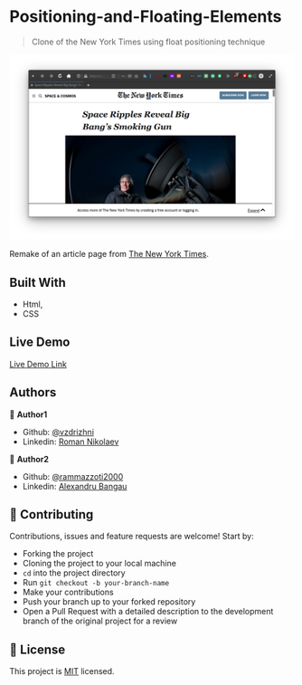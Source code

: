 # Positioning-and-Floating-Elements
> Clone of the New York Times using float positioning technique

![screenshot](/assets/web_screen.png)

Remake of an article page from [The New York Times](https://www.nytimes.com/2014/03/18/science/space/detection-of-waves-in-space-buttresses-landmark-theory-of-big-bang.html?_r=0).

## Built With

- Html,
- CSS

## Live Demo

[Live Demo Link](https://rawcdn.githack.com/rammazzoti2000/Positioning-and-Floating-Elements/53f0ab9a65acb821f00284e17974e00be1d5d453/index.html)


## Authors

👤 **Author1**

- Github: [@vzdrizhni](https://github.com/vzdrizhni)
- Linkedin: [Roman Nikolaev](https://www.linkedin.com/in/roman-nikolaev-65b639197/)

👤 **Author2**

- Github: [@rammazzoti2000](https://github.com/rammazzoti2000)
- Linkedin: [Alexandru Bangau](https://www.linkedin.com/in/alexandru-bangau/)

## 🤝 Contributing

Contributions, issues and feature requests are welcome! Start by:
* Forking the project
* Cloning the project to your local machine
* `cd` into the project directory
* Run `git checkout -b your-branch-name`
* Make your contributions
* Push your branch up to your forked repository
* Open a Pull Request with a detailed description to the development branch of the original project for a review

## 📝 License

This project is [MIT](https://opensource.org/licenses/MIT) licensed.

